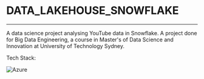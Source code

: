 # DATA_LAKEHOUSE_SNOWFLAKE

---

A data science project analysing YouTube data in Snowflake. A project done for Big Data Engineering, a course in Master's of Data Science and Innovation at University of Technology Sydney.


Tech Stack:

![Azure](https://img.shields.io/badge/azure-%230072C6.svg?style=for-the-badge&logo=microsoftazure&logoColor=white)
